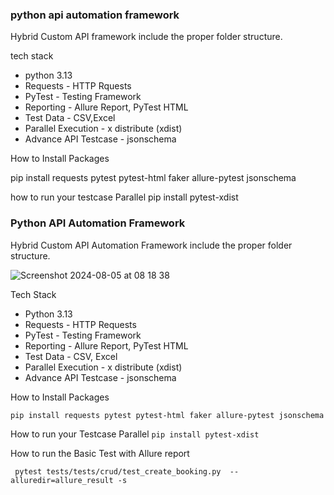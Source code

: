 ### python api automation framework

Hybrid Custom API framework include the proper folder structure.



tech stack

- python 3.13
- Requests - HTTP Rquests
- PyTest - Testing Framework
-  Reporting - Allure Report, PyTest HTML
- Test Data - CSV,Excel
- Parallel Execution - x distribute (xdist)
- Advance API Testcase - jsonschema

How to Install Packages

pip install requests pytest pytest-html faker allure-pytest jsonschema

how to run your testcase Parallel
pip install pytest-xdist


### Python API Automation Framework

Hybrid Custom API Automation Framework include the proper folder structure.

![Screenshot 2024-08-05 at 08 18 38](https://github.com/user-attachments/assets/3c7d5fe5-207a-42e7-84fe-f4d53354d987)

Tech Stack
- Python 3.13
- Requests - HTTP Requests 
- PyTest - Testing Framework
- Reporting - Allure Report, PyTest HTML
- Test Data - CSV, Excel
- Parallel Execution - x distribute (xdist)
- Advance API Testcase - jsonschema

How to Install Packages
``` 
pip install requests pytest pytest-html faker allure-pytest jsonschema
```

How to run your Testcase Parallel
```pip install pytest-xdist ```


How to run the Basic Test with Allure report

```
 pytest tests/tests/crud/test_create_booking.py  --alluredir=allure_result -s
```
